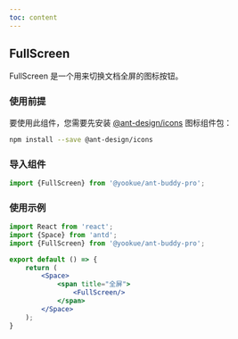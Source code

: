 ```yaml
---
toc: content
---
```


## FullScreen

FullScreen 是一个用来切换文档全屏的图标按钮。

### 使用前提

要使用此组件，您需要先安装 [@ant-design/icons](https://github.com/ant-design/ant-design-icons) 图标组件包：

```bash
npm install --save @ant-design/icons
```

### 导入组件

```jsx | pure
import {FullScreen} from '@yookue/ant-buddy-pro';
```

### 使用示例

```jsx
import React from 'react';
import {Space} from 'antd';
import {FullScreen} from '@yookue/ant-buddy-pro';

export default () => {
    return (
        <Space>
            <span title="全屏">
                <FullScreen/>
            </span>
        </Space>
    );
}
```
